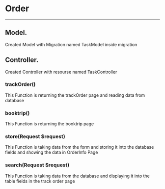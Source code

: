 # Order

---

## Model.

Created Model with Migration named TaskModel
inside migration<br>


## Controller.

Created Controller with resourse named TaskController<br>

<h3>trackOrder()</h3>
This Function is returning the trackOrder page and reading data from database
<h3>booktrip()</h3>
This Function is returning the booktrip page 
<h3>store(Request $request)</h3>
This Function is taking data from the form and storing it into the database fields and showing the data in OrderInfo Page
<h3>search(Request $request)</h3>
This Function is taking data from the database and displaying it into the table fields in the track order page


